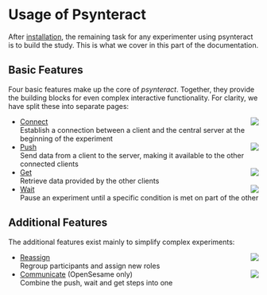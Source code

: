 # Usage of Psynteract

After [installation](installation.md), the remaining task for any
experimenter using psynteract is to build the study. This is what we cover
in this part of the documentation.

## Basic Features

Four basic features make up the core of *psynteract*. Together, they provide the
building blocks for even complex interactive functionality. For clarity,
we have split these into separate pages:

* [Connect](usage-connect.md) <img src="https://raw.githubusercontent.com/psynteract/psynteract-os/master/plugins/psynteract_connect/psynteract_connect_large.png" align="right"><br>
  Establish a connection between a client and the central server at the beginning of the experiment
* [Push](usage-push.md) <img src="https://raw.githubusercontent.com/psynteract/psynteract-os/master/plugins/psynteract_push/psynteract_push_large.png" align="right"><br>
  Send data from a client to the server, making it available to the other connected clients
* [Get](usage-get.md) <img src="https://raw.githubusercontent.com/psynteract/psynteract-os/master/plugins/psynteract_get/psynteract_get_large.png" align="right"><br>
  Retrieve data provided by the other clients
* [Wait](usage-wait.md) <img src="https://raw.githubusercontent.com/psynteract/psynteract-os/master/plugins/psynteract_wait/psynteract_wait_large.png" align="right"><br>
  Pause an experiment until a specific condition is met on part of the other

## Additional Features

The additional features exist mainly to simplify complex experiments:

* [Reassign](usage-reassign.md) <img src="https://raw.githubusercontent.com/psynteract/psynteract-os/master/plugins/psynteract_reassign/psynteract_reassign_large.png" align="right"><br>
  Regroup participants and assign new roles
* [Communicate](usage-communicate.md) (OpenSesame only) <img src="https://raw.githubusercontent.com/psynteract/psynteract-os/master/plugins/psynteract_communicate/psynteract_communicate_large.png" align="right"><br>
  Combine the push, wait and get steps into one
